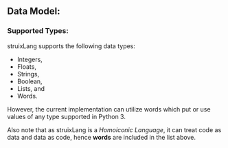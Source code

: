 ## Data Model:

### Supported Types:

struixLang supports the following data types:

* Integers,
* Floats,
* Strings,
* Boolean,
* Lists, and
* Words.

However, the current implementation can utilize words which put or use values of any type supported in Python 3.

Also note that as struixLang is a *Homoiconic Language*, it can treat code as data and data as code, hence **words** are included in the list above.